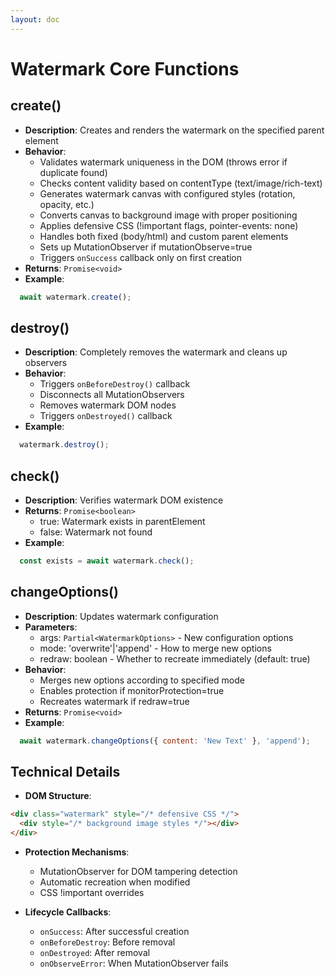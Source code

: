 ```yaml
---
layout: doc
---
```


<el-backtop></el-backtop>

# Watermark Core Functions

## create()
- **Description**: Creates and renders the watermark on the specified parent element
- **Behavior**:
  - Validates watermark uniqueness in the DOM (throws error if duplicate found)
  - Checks content validity based on contentType (text/image/rich-text)
  - Generates watermark canvas with configured styles (rotation, opacity, etc.)
  - Converts canvas to background image with proper positioning
  - Applies defensive CSS (!important flags, pointer-events: none)
  - Handles both fixed (body/html) and custom parent elements
  - Sets up MutationObserver if mutationObserve=true
  - Triggers `onSuccess` callback only on first creation
- **Returns**: `Promise<void>`
- **Example**:
```javascript
  await watermark.create();
```

## destroy()
- **Description**: Completely removes the watermark and cleans up observers
- **Behavior**:
  - Triggers `onBeforeDestroy()` callback
  - Disconnects all MutationObservers
  - Removes watermark DOM nodes
  - Triggers `onDestroyed()` callback
- **Example**:
```javascript
  watermark.destroy();
```

## check()
- **Description**: Verifies watermark DOM existence
- **Returns**: `Promise<boolean>`
  - true: Watermark exists in parentElement
  - false: Watermark not found
- **Example**:
```javascript
  const exists = await watermark.check();
```

## changeOptions()
- **Description**: Updates watermark configuration
- **Parameters**:
  - args: `Partial<WatermarkOptions>` - New configuration options
  - mode: 'overwrite'|'append' - How to merge new options
  - redraw: boolean - Whether to recreate immediately (default: true)
- **Behavior**:
  - Merges new options according to specified mode
  - Enables protection if monitorProtection=true
  - Recreates watermark if redraw=true
- **Returns**: `Promise<void>`
- **Example**:
```javascript
  await watermark.changeOptions({ content: 'New Text' }, 'append');
```

## Technical Details
- **DOM Structure**:
```html
<div class="watermark" style="/* defensive CSS */">
  <div style="/* background image styles */"></div>
</div>
  ```
- **Protection Mechanisms**:
  - MutationObserver for DOM tampering detection
  - Automatic recreation when modified
  - CSS !important overrides

- **Lifecycle Callbacks**:
  - `onSuccess`: After successful creation
  - `onBeforeDestroy`: Before removal
  - `onDestroyed`: After removal
  - `onObserveError`: When MutationObserver fails

